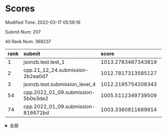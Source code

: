 # Scores

Modified Time: 2022-03-17 05:56:19

Submit Num: 207

All Rank Num: 368237

| rank |               submit               |       score        |       sigma        | pk_num |
| :--- | :--------------------------------- | :----------------- | :----------------- | :----- |
| 1    | jsonzb.test.test_1                 | 1013.2783487343819 | 0.833487062699772  | 7112   |
| 2    | cpp.21_12_24.submission-2b2ea0d7   | 1012.7817313585127 | 0.8201441525605956 | 7116   |
| 3    | jsonzb.test.submission_level_4     | 1012.2195754208343 | 0.7906025950497492 | 7121   |
| 54   | cpp.2022_01_09.submission-5b0e3de2 | 1005.5112349739509 | 0.7253046703562982 | 7111   |
| 74   | cpp.2022_01_09.submission-816672bd | 1003.3360811689914 | 0.7158880817696515 | 7114   |


<details>
<summary>全部</summary>

| rank |                 submit                 |       score        |       sigma        | pk_num |
| :--- | :------------------------------------- | :----------------- | :----------------- | :----- |
| 1    | jsonzb.test.test_1                     | 1013.2783487343819 | 0.833487062699772  | 7112   |
| 2    | cpp.21_12_24.submission-2b2ea0d7       | 1012.7817313585127 | 0.8201441525605956 | 7116   |
| 3    | jsonzb.test.submission_level_4         | 1012.2195754208343 | 0.7906025950497492 | 7121   |
| 4    | gobigger.level_3.submission_level_3_5  | 1011.8248448507462 | 0.7626787065110529 | 7117   |
| 5    | gobigger.level_3.submission_level_3_39 | 1011.6774816393176 | 0.7691578561445678 | 7113   |
| 6    | gobigger.level_3.submission_level_3_12 | 1011.6474041707718 | 0.7848192396156952 | 7116   |
| 7    | gobigger.level_3.submission_level_3_9  | 1011.3319419965197 | 0.764531471965465  | 7116   |
| 8    | gobigger.level_3.submission_level_3_23 | 1011.3072744217519 | 0.7519782091507113 | 7115   |
| 9    | gobigger.level_3.submission_level_3_3  | 1011.0733276994331 | 0.8078556289115112 | 7116   |
| 10   | gobigger.level_3.submission_level_3_4  | 1011.0096054722585 | 0.776570359677422  | 7116   |
| 11   | gobigger.level_3.submission_level_3_47 | 1011.0056261130427 | 0.7818992950726805 | 7117   |
| 12   | gobigger.level_3.submission_level_3_18 | 1010.9471290038788 | 0.7774936679357757 | 7116   |
| 13   | gobigger.level_3.submission_level_3_45 | 1010.8954142493436 | 0.7705831459790448 | 7117   |
| 14   | gobigger.level_3.submission_level_3_28 | 1010.7188787247449 | 0.7761856528651295 | 7119   |
| 15   | gobigger.level_3.submission_level_3_6  | 1010.711405374822  | 0.7767722041233054 | 7111   |
| 16   | gobigger.level_3.submission_level_3_2  | 1010.6693337265606 | 0.7567277855471979 | 7114   |
| 17   | gobigger.level_3.submission_level_3_30 | 1010.5749876506253 | 0.7961548640353429 | 7116   |
| 18   | gobigger.level_3.submission_level_3_7  | 1010.5740497936281 | 0.763966814816529  | 7112   |
| 19   | gobigger.level_3.submission_level_3_16 | 1010.5366197125551 | 0.7726062708592634 | 7116   |
| 20   | gobigger.level_3.submission_level_3_25 | 1010.5250075027581 | 0.7755446768266262 | 7121   |
| 21   | gobigger.level_3.submission_level_3_37 | 1010.523612355918  | 0.7663671179459505 | 7116   |
| 22   | gobigger.level_3.submission_level_3_17 | 1010.5214439011905 | 0.7660428786272028 | 7114   |
| 23   | gobigger.level_3.submission_level_3_1  | 1010.4834655889641 | 0.7582923878043497 | 7116   |
| 24   | gobigger.level_3.submission_level_3_34 | 1010.456082011968  | 0.7750487349224978 | 7115   |
| 25   | gobigger.level_3.submission_level_3_31 | 1010.4284842617383 | 0.7749883543348379 | 7117   |
| 26   | gobigger.level_3.submission_level_3_26 | 1010.4110624053159 | 0.7530465537392579 | 7112   |
| 27   | gobigger.level_3.submission_level_3_19 | 1010.2958708572413 | 0.7688794498746739 | 7114   |
| 28   | gobigger.level_3.submission_level_3_8  | 1010.2368625065996 | 0.7604660961193814 | 7120   |
| 29   | gobigger.level_3.submission_level_3_24 | 1010.2330675369625 | 0.7452697512086973 | 7116   |
| 30   | gobigger.level_3.submission_level_3_38 | 1010.1968902042761 | 0.7496915739867496 | 7117   |
| 31   | gobigger.level_3.submission_level_3_22 | 1010.0014087527526 | 0.7473243233473283 | 7111   |
| 32   | gobigger.level_3.submission_level_3_35 | 1009.9989059317247 | 0.7673828740232889 | 7117   |
| 33   | gobigger.level_3.submission_level_3_41 | 1009.9870743068317 | 0.7826012001640951 | 7120   |
| 34   | gobigger.level_3.submission_level_3_29 | 1009.9396941732834 | 0.7524335997692019 | 7115   |
| 35   | gobigger.level_3.submission_level_3_36 | 1009.8872129726901 | 0.7660564673268808 | 7118   |
| 36   | gobigger.level_3.submission_level_3_13 | 1009.7546752336161 | 0.731981260603181  | 7117   |
| 37   | gobigger.level_3.submission_level_3_46 | 1009.6828437601462 | 0.7473490300290374 | 7113   |
| 38   | gobigger.level_3.submission_level_3_33 | 1009.6191855823748 | 0.7571091346108832 | 7117   |
| 39   | gobigger.level_3.submission_level_3_15 | 1009.5388290572963 | 0.7576997171744825 | 7120   |
| 40   | gobigger.level_3.submission_level_3_11 | 1009.5138696659575 | 0.7495575235661776 | 7111   |
| 41   | gobigger.level_3.submission_level_3_27 | 1009.4274262950796 | 0.7484446173835526 | 7119   |
| 42   | gobigger.level_3.submission_level_3_48 | 1009.4096045572531 | 0.7691917465312464 | 7118   |
| 43   | gobigger.level_3.submission_level_3_21 | 1009.4079963551649 | 0.7742286879995426 | 7113   |
| 44   | gobigger.level_3.submission_level_3_43 | 1009.3866756827719 | 0.7588552454977477 | 7115   |
| 45   | gobigger.level_3.submission_level_3_0  | 1009.3551547725789 | 0.7526978100687961 | 7112   |
| 46   | gobigger.level_3.submission_level_3_42 | 1009.3422846520955 | 0.7742443872163776 | 7115   |
| 47   | gobigger.level_3.submission_level_3_10 | 1009.327695484268  | 0.7523696477074985 | 7117   |
| 48   | gobigger.level_3.submission_level_3_40 | 1009.2825458877176 | 0.7618042390561253 | 7121   |
| 49   | gobigger.level_3.submission_level_3_20 | 1009.1716497522763 | 0.7524740817289496 | 7117   |
| 50   | gobigger.level_3.submission_level_3_14 | 1009.1513356431029 | 0.7452989670166744 | 7117   |
| 51   | gobigger.level_3.submission_level_3_44 | 1008.9860916543516 | 0.7356191880857991 | 7117   |
| 52   | gobigger.level_3.submission_level_3_49 | 1008.9091912155575 | 0.7497743293163219 | 7121   |
| 53   | gobigger.level_3.submission_level_3_32 | 1008.471123522483  | 0.7390011214614828 | 7112   |
| 54   | cpp.2022_01_09.submission-5b0e3de2     | 1005.5112349739509 | 0.7253046703562982 | 7111   |
| 55   | gobigger.level_1.submission_level_1_12 | 1004.4053955423877 | 0.7256710100654895 | 7119   |
| 56   | gobigger.level_1.submission_level_1_11 | 1004.3165999841771 | 0.7125221474358826 | 7119   |
| 57   | gobigger.level_1.submission_level_1_29 | 1004.287333824718  | 0.7384252251863146 | 7114   |
| 58   | gobigger.level_1.submission_level_1_42 | 1004.2406308982752 | 0.7273234453585982 | 7111   |
| 59   | gobigger.level_1.submission_level_1_43 | 1004.1609666671775 | 0.7259014649237676 | 7114   |
| 60   | gobigger.level_1.submission_level_1_48 | 1004.1512160081387 | 0.7226338900066311 | 7115   |
| 61   | gobigger.level_1.submission_level_1_45 | 1004.0908871560243 | 0.7297017214326799 | 7116   |
| 62   | gobigger.level_1.submission_level_1_38 | 1004.0890363839824 | 0.7324010315641055 | 7109   |
| 63   | gobigger.level_1.submission_level_1_36 | 1003.8129280715706 | 0.7168997296363115 | 7116   |
| 64   | gobigger.level_1.submission_level_1_2  | 1003.7437942218153 | 0.722574805694997  | 7113   |
| 65   | gobigger.level_1.submission_level_1_3  | 1003.6703076980726 | 0.7217704960327294 | 7116   |
| 66   | gobigger.level_1.submission_level_1_6  | 1003.6444125665465 | 0.7119059446321259 | 7119   |
| 67   | gobigger.level_1.submission_level_1_20 | 1003.6360586129742 | 0.714798951718546  | 7117   |
| 68   | gobigger.level_1.submission_level_1_19 | 1003.5906375857968 | 0.7176740592038096 | 7110   |
| 69   | gobigger.level_1.submission_level_1_44 | 1003.4708552120022 | 0.7100433312294195 | 7119   |
| 70   | gobigger.level_1.submission_level_1_39 | 1003.4680315113648 | 0.7154435605354416 | 7111   |
| 71   | gobigger.level_1.submission_level_1_26 | 1003.3873271553622 | 0.7112489073243202 | 7117   |
| 72   | gobigger.level_1.submission_level_1_25 | 1003.3682088801258 | 0.7274793200096167 | 7116   |
| 73   | gobigger.level_1.submission_level_1_16 | 1003.3593999493245 | 0.7233140443269254 | 7122   |
| 74   | cpp.2022_01_09.submission-816672bd     | 1003.3360811689914 | 0.7158880817696515 | 7114   |
| 75   | gobigger.level_1.submission_level_1_18 | 1003.3235366897463 | 0.7178881202324312 | 7115   |
| 76   | gobigger.level_1.submission_level_1_27 | 1003.3147949578849 | 0.7198637719996208 | 7115   |
| 77   | gobigger.level_1.submission_level_1_7  | 1003.3134231833902 | 0.7194673733705125 | 7118   |
| 78   | gobigger.level_1.submission_level_1_14 | 1003.1898421712692 | 0.7181228365182729 | 7114   |
| 79   | gobigger.level_1.submission_level_1_40 | 1003.1616349121144 | 0.7107722837301238 | 7115   |
| 80   | gobigger.level_1.submission_level_1_15 | 1003.1191442892308 | 0.7208661579397152 | 7112   |
| 81   | gobigger.level_1.submission_level_1_22 | 1003.1168135202071 | 0.7167246788496766 | 7115   |
| 82   | gobigger.level_1.submission_level_1_37 | 1003.0351127671665 | 0.7259677678744523 | 7117   |
| 83   | gobigger.level_1.submission_level_1_31 | 1003.030170882124  | 0.7015466550630515 | 7110   |
| 84   | gobigger.level_1.submission_level_1_47 | 1003.0266414558462 | 0.7114930558448702 | 7115   |
| 85   | gobigger.level_1.submission_level_1_30 | 1002.9864536736014 | 0.7178576060574592 | 7117   |
| 86   | gobigger.level_1.submission_level_1_34 | 1002.9112781488317 | 0.7160344290122591 | 7114   |
| 87   | gobigger.level_1.submission_level_1_33 | 1002.8774502616961 | 0.7193685962703494 | 7117   |
| 88   | gobigger.level_1.submission_level_1_9  | 1002.8705476826915 | 0.7182641971195749 | 7118   |
| 89   | gobigger.level_1.submission_level_1_24 | 1002.8288222336068 | 0.7214191826676358 | 7118   |
| 90   | gobigger.level_1.submission_level_1_49 | 1002.7523781685788 | 0.716177034631887  | 7120   |
| 91   | gobigger.level_1.submission_level_1_10 | 1002.7288245205489 | 0.7130130756296195 | 7113   |
| 92   | gobigger.level_1.submission_level_1_17 | 1002.7014934147886 | 0.7147888785626763 | 7117   |
| 93   | gobigger.level_1.submission_level_1_13 | 1002.6879574111398 | 0.718321491246891  | 7116   |
| 94   | gobigger.level_1.submission_level_1_1  | 1002.6821305150671 | 0.7141632044046308 | 7114   |
| 95   | gobigger.level_1.submission_level_1_5  | 1002.6700433099448 | 0.7254173867191759 | 7113   |
| 96   | gobigger.level_1.submission_level_1_28 | 1002.5528773817971 | 0.7061395636469242 | 7110   |
| 97   | gobigger.level_1.submission_level_1_41 | 1002.5123122644787 | 0.716935328870943  | 7113   |
| 98   | gobigger.level_1.submission_level_1_21 | 1002.3801809038802 | 0.7025108150382314 | 7115   |
| 99   | gobigger.level_1.submission_level_1_35 | 1002.3707943265549 | 0.7182229598820917 | 7117   |
| 100  | gobigger.level_1.submission_level_1_4  | 1002.2974541007319 | 0.704866404187972  | 7114   |
| 101  | gobigger.level_1.submission_level_1_23 | 1002.254810662274  | 0.7112039418364425 | 7120   |
| 102  | gobigger.level_1.submission_level_1_8  | 1001.9429655388471 | 0.7140747696768333 | 7111   |
| 103  | gobigger.level_1.submission_level_1_46 | 1001.9130376891242 | 0.7038813720134951 | 7114   |
| 104  | gobigger.level_1.submission_level_1_32 | 1001.7719165680022 | 0.7178639349904572 | 7109   |
| 105  | gobigger.level_1.submission_level_1_0  | 1001.4104192526399 | 0.7051523919148023 | 7114   |
| 106  | gobigger.random.submission_random_44   | 997.5190765134261  | 0.7052468923368856 | 7116   |
| 107  | gobigger.random.submission_random_17   | 997.3215411575079  | 0.696386571614534  | 7118   |
| 108  | gobigger.random.submission_random_14   | 997.0751972773285  | 0.7086935573147504 | 7120   |
| 109  | gobigger.random.submission_random_48   | 996.9886927078238  | 0.7169730077875348 | 7119   |
| 110  | gobigger.random.submission_random_10   | 996.9830135499498  | 0.7064292638496251 | 7117   |
| 111  | gobigger.random.submission_random_6    | 996.826986931325   | 0.7082922850557444 | 7113   |
| 112  | gobigger.random.submission_random_46   | 996.734981805364   | 0.7129456376960054 | 7117   |
| 113  | gobigger.random.submission_random_36   | 996.6740367134256  | 0.7085623396929411 | 7122   |
| 114  | gobigger.random.submission_random_12   | 996.6662928853751  | 0.7092164482223478 | 7116   |
| 115  | gobigger.random.submission_random_49   | 996.5067973603315  | 0.7141010987366102 | 7113   |
| 116  | gobigger.random.submission_random_28   | 996.4399373683699  | 0.6996224750960539 | 7120   |
| 117  | gobigger.random.submission_random_4    | 996.4360726310782  | 0.714478903299286  | 7117   |
| 118  | gobigger.random.submission_random_16   | 996.2685781290415  | 0.7113441795475745 | 7122   |
| 119  | gobigger.random.submission_random_38   | 996.2389551782984  | 0.7133296676447066 | 7114   |
| 120  | gobigger.random.submission_random_41   | 996.2337073091982  | 0.7041422474163264 | 7113   |
| 121  | gobigger.random.submission_random_35   | 996.160098178247   | 0.7108780689974938 | 7114   |
| 122  | gobigger.random.submission_random_7    | 996.1586651521119  | 0.7063606577458155 | 7115   |
| 123  | gobigger.random.submission_random_47   | 996.125546354125   | 0.7008641509672514 | 7119   |
| 124  | gobigger.random.submission_random_29   | 996.1221415404951  | 0.7051788216918989 | 7114   |
| 125  | gobigger.random.submission_random_3    | 996.0929744297796  | 0.7141287279835686 | 7117   |
| 126  | gobigger.random.submission_random_27   | 996.0441039828157  | 0.7015972821334098 | 7115   |
| 127  | gobigger.random.submission_random_21   | 996.0333499196039  | 0.7190388665901501 | 7116   |
| 128  | gobigger.random.submission_random_23   | 996.0189760559164  | 0.72058764468841   | 7115   |
| 129  | gobigger.random.submission_random_37   | 995.9901555961865  | 0.7090387117059075 | 7111   |
| 130  | gobigger.random.submission_random_45   | 995.9649795851689  | 0.7024289875006526 | 7116   |
| 131  | gobigger.random.submission_random_40   | 995.9229966545873  | 0.7215244121489932 | 7118   |
| 132  | gobigger.random.submission_random_43   | 995.8643994597157  | 0.7053945449910448 | 7113   |
| 133  | gobigger.random.submission_random_19   | 995.849749259814   | 0.7042623845663789 | 7119   |
| 134  | gobigger.random.submission_random_20   | 995.8413238125379  | 0.7188611879960509 | 7113   |
| 135  | gobigger.random.submission_random_30   | 995.8406311496109  | 0.7134032553105755 | 7119   |
| 136  | gobigger.random.submission_random_8    | 995.789569084775   | 0.7179480798941078 | 7118   |
| 137  | gobigger.random.submission_random_31   | 995.7355815741098  | 0.7094012156316345 | 7114   |
| 138  | gobigger.random.submission_random_18   | 995.7309657667806  | 0.7077089679424257 | 7118   |
| 139  | gobigger.random.submission_random_1    | 995.7002010710869  | 0.7137442970071878 | 7116   |
| 140  | gobigger.random.submission_random_34   | 995.6934913386674  | 0.7048696271387211 | 7115   |
| 141  | gobigger.random.submission_random_24   | 995.634742276768   | 0.7405714593270182 | 7115   |
| 142  | gobigger.random.submission_random_42   | 995.6157387003254  | 0.7212806781772028 | 7116   |
| 143  | gobigger.random.submission_random_15   | 995.5650146570651  | 0.7158652793669171 | 7118   |
| 144  | gobigger.random.submission_random_5    | 995.5521231803536  | 0.7154817733309584 | 7119   |
| 145  | gobigger.random.submission_random_32   | 995.5409952755898  | 0.7050610440611919 | 7116   |
| 146  | gobigger.random.submission_random_0    | 995.5356268772973  | 0.7029038290238847 | 7111   |
| 147  | gobigger.random.submission_random_26   | 995.3739805374111  | 0.7169707492891513 | 7116   |
| 148  | gobigger.random.submission_random_2    | 995.3236399855715  | 0.7160790028094939 | 7117   |
| 149  | gobigger.random.submission_random_9    | 995.1736319065421  | 0.7140267570838283 | 7117   |
| 150  | gobigger.random.submission_random_25   | 995.114134538016   | 0.7104300980648467 | 7118   |
| 151  | gobigger.random.submission_random_22   | 994.9968528173255  | 0.7159455787688161 | 7113   |
| 152  | gobigger.random.submission_random_39   | 994.9522489511617  | 0.7003801413431473 | 7117   |
| 153  | gobigger.random.submission_random_11   | 994.9411356805617  | 0.7132476819668769 | 7113   |
| 154  | gobigger.random.submission_random_33   | 994.8646546438008  | 0.7157442268334774 | 7113   |
| 155  | gobigger.random.submission_random_13   | 994.4619640470557  | 0.7161787130423618 | 7117   |
| 156  | gobigger.level_2.submission_level_2_22 | 994.0207811804042  | 0.7327527153182094 | 7114   |
| 157  | gobigger.level_2.submission_level_2_42 | 993.8768751441777  | 0.7288401079401793 | 7116   |
| 158  | gobigger.level_2.submission_level_2_14 | 993.821944853832   | 0.7350504543783006 | 7116   |
| 159  | gobigger.level_2.submission_level_2_23 | 993.7064293831316  | 0.7261615920508588 | 7115   |
| 160  | gobigger.level_2.submission_level_2_27 | 993.52935131527    | 0.7274367236677214 | 7118   |
| 161  | gobigger.level_2.submission_level_2_18 | 993.2393239020015  | 0.7323408408869165 | 7114   |
| 162  | gobigger.level_2.submission_level_2_48 | 993.15675926238    | 0.7477031886497599 | 7114   |
| 163  | gobigger.level_2.submission_level_2_29 | 993.1224826400027  | 0.7549317355909131 | 7117   |
| 164  | gobigger.level_2.submission_level_2_12 | 993.0906388646391  | 0.736425763918585  | 7115   |
| 165  | gobigger.level_2.submission_level_2_32 | 993.056559588535   | 0.7301445020951213 | 7120   |
| 166  | gobigger.level_2.submission_level_2_35 | 993.0020935282503  | 0.7262095661694502 | 7114   |
| 167  | gobigger.level_2.submission_level_2_31 | 992.8949934901526  | 0.7513966955636181 | 7119   |
| 168  | gobigger.level_2.submission_level_2_15 | 992.8925630727805  | 0.7548190512389711 | 7115   |
| 169  | gobigger.level_2.submission_level_2_17 | 992.8197377236162  | 0.7456207729014517 | 7115   |
| 170  | gobigger.level_2.submission_level_2_3  | 992.7932939060445  | 0.7492572377173123 | 7117   |
| 171  | gobigger.level_2.submission_level_2_7  | 992.7905513867702  | 0.7491416850075233 | 7120   |
| 172  | gobigger.level_2.submission_level_2_13 | 992.6532550211662  | 0.7356570440913003 | 7116   |
| 173  | gobigger.level_2.submission_level_2_44 | 992.5808752470183  | 0.7282406207236207 | 7115   |
| 174  | gobigger.level_2.submission_level_2_41 | 992.5472340687861  | 0.7388949942134752 | 7113   |
| 175  | gobigger.level_2.submission_level_2_49 | 992.5443911521846  | 0.7392572631228365 | 7120   |
| 176  | gobigger.level_2.submission_level_2_24 | 992.3798092853891  | 0.735888754302033  | 7121   |
| 177  | gobigger.level_2.submission_level_2_36 | 992.3712622386696  | 0.745693969606775  | 7115   |
| 178  | gobigger.level_2.submission_level_2_20 | 992.367002460509   | 0.7387056085607941 | 7115   |
| 179  | gobigger.level_2.submission_level_2_21 | 992.3663447761733  | 0.7358294454673155 | 7118   |
| 180  | gobigger.level_2.submission_level_2_37 | 992.3351770094473  | 0.7224241127085602 | 7114   |
| 181  | gobigger.level_2.submission_level_2_8  | 992.1880344184772  | 0.7413290977006065 | 7114   |
| 182  | gobigger.level_2.submission_level_2_43 | 992.0965838637529  | 0.7326801597341606 | 7116   |
| 183  | gobigger.level_2.submission_level_2_33 | 992.0751266486382  | 0.7336593368703563 | 7112   |
| 184  | gobigger.level_2.submission_level_2_5  | 991.9477433298453  | 0.7447509676116744 | 7116   |
| 185  | gobigger.level_2.submission_level_2_46 | 991.9408140259814  | 0.7410161271639447 | 7111   |
| 186  | gobigger.level_2.submission_level_2_40 | 991.9347905737573  | 0.7538504130428221 | 7115   |
| 187  | gobigger.level_2.submission_level_2_39 | 991.8462431299589  | 0.7488702261409456 | 7119   |
| 188  | gobigger.level_2.submission_level_2_11 | 991.8174937312888  | 0.7546285619264879 | 7117   |
| 189  | gobigger.level_2.submission_level_2_45 | 991.630629833529   | 0.7362009968523376 | 7117   |
| 190  | gobigger.level_2.submission_level_2_26 | 991.5652236104276  | 0.7482586108618215 | 7110   |
| 191  | gobigger.level_2.submission_level_2_38 | 991.5646881985901  | 0.7280921849341788 | 7119   |
| 192  | gobigger.level_2.submission_level_2_30 | 991.5394696734354  | 0.7479977804261071 | 7111   |
| 193  | gobigger.level_2.submission_level_2_0  | 991.4979821474118  | 0.7677865332673638 | 7120   |
| 194  | gobigger.level_2.submission_level_2_16 | 991.457702247802   | 0.7530232924041209 | 7121   |
| 195  | gobigger.level_2.submission_level_2_19 | 991.427909223893   | 0.7481129628024401 | 7121   |
| 196  | gobigger.level_2.submission_level_2_9  | 991.3317243690395  | 0.7533695837309693 | 7111   |
| 197  | gobigger.level_2.submission_level_2_1  | 991.2809132228239  | 0.7500969137491517 | 7113   |
| 198  | gobigger.level_2.submission_level_2_28 | 991.27995970141    | 0.7574619379383711 | 7113   |
| 199  | gobigger.level_2.submission_level_2_10 | 991.212055601229   | 0.7352024883814766 | 7115   |
| 200  | gobigger.level_2.submission_level_2_4  | 991.1438107455336  | 0.7536450130925173 | 7114   |
| 201  | gobigger.level_2.submission_level_2_25 | 990.848021454546   | 0.7664249639272612 | 7110   |
| 202  | gobigger.level_2.submission_level_2_6  | 990.833242901774   | 0.7585624109088317 | 7113   |
| 203  | gobigger.level_2.submission_level_2_2  | 990.3514247716289  | 0.7843220294330121 | 7118   |
| 204  | gobigger.level_2.submission_level_2_34 | 989.9883549150437  | 0.763360303734454  | 7119   |
| 205  | gobigger.level_2.submission_level_2_47 | 989.9705103205752  | 0.7739625321100855 | 7114   |
| 206  | gobigger.none.submission_none_0        | 977.5667825707131  | 1.3077018297906144 | 7121   |
| 207  | gobigger.none.submission_none_1        | 973.525730382253   | 1.7967741413396234 | 7112   |

</details>